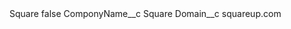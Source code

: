 <?xml version="1.0" encoding="UTF-8"?>
<CustomMetadata xmlns="http://soap.sforce.com/2006/04/metadata" xmlns:xsi="http://www.w3.org/2001/XMLSchema-instance" xmlns:xsd="http://www.w3.org/2001/XMLSchema">
    <label>Square</label>
    <protected>false</protected>
    <values>
        <field>ComponyName__c</field>
        <value xsi:type="xsd:string">Square</value>
    </values>
    <values>
        <field>Domain__c</field>
        <value xsi:type="xsd:string">squareup.com</value>
    </values>
</CustomMetadata>

